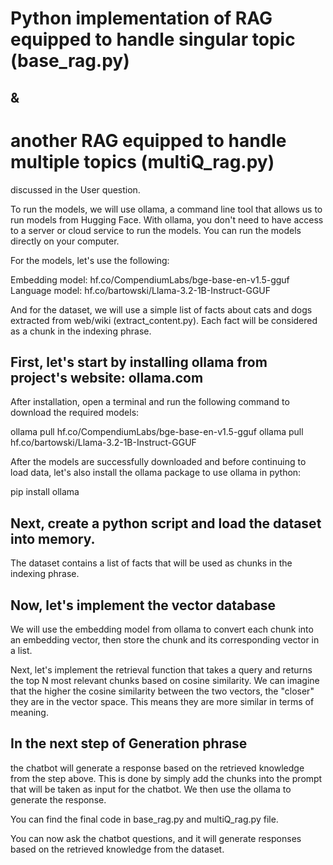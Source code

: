 # Python implementation of RAG equipped to handle singular topic (base_rag.py) 
## & 
# another RAG equipped to handle multiple topics (multiQ_rag.py) 
discussed in the User question.

To run the models, we will use ollama, a command line tool that allows us to run models from Hugging Face. With ollama, you don't need to have access to a server or cloud service to run the models. You can run the models directly on your computer.

For the models, let's use the following:

Embedding model: hf.co/CompendiumLabs/bge-base-en-v1.5-gguf
Language model: hf.co/bartowski/Llama-3.2-1B-Instruct-GGUF

And for the dataset, we will use a simple list of facts about cats and dogs extracted from web/wiki (extract_content.py). Each fact will be considered as a chunk in the indexing phrase.

## First, let's start by installing ollama from project's website: ollama.com

After installation, open a terminal and run the following command to download the required models:

ollama pull hf.co/CompendiumLabs/bge-base-en-v1.5-gguf
ollama pull hf.co/bartowski/Llama-3.2-1B-Instruct-GGUF

After the models are successfully downloaded and before continuing to load data, let's also install the ollama package to use ollama in python:

pip install ollama

## Next, create a python script and load the dataset into memory. 
The dataset contains a list of facts that will be used as chunks in the indexing phrase.

## Now, let's implement the vector database

We will use the embedding model from ollama to convert each chunk into an embedding vector, then store the chunk and its corresponding vector in a list.

Next, let's implement the retrieval function that takes a query and returns the top N most relevant chunks based on cosine similarity. We can imagine that the higher the cosine similarity between the two vectors, the "closer" they are in the vector space. This means they are more similar in terms of meaning.

## In the next step of Generation phrase
the chatbot will generate a response based on the retrieved knowledge from the step above. This is done by simply add the chunks into the prompt that will be taken as input for the chatbot. We then use the ollama to generate the response. 

You can find the final code in base_rag.py and multiQ_rag.py file. 

You can now ask the chatbot questions, and it will generate responses based on the retrieved knowledge from the dataset.

